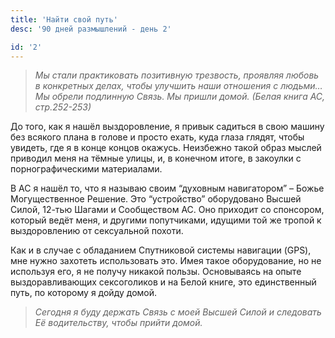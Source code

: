 ```yaml
---
title: 'Найти свой путь'
desc: '90 дней размышлений - день 2'

id: '2'
---
```


> _Мы стали практиковать позитивную трезвость, проявляя любовь в конкретных
> делах, чтобы улучшить наши отношения с людьми… Мы обрели подлинную Связь. Мы
> пришли домой. (Белая книга АС, стр.252-253)_

До того, как я нашёл выздоровление, я привык садиться в свою машину без
всякого плана в голове и просто ехать, куда глаза глядят, чтобы увидеть, где я
в конце концов окажусь. Неизбежно такой образ мыслей приводил меня на тёмные
улицы, и, в конечном итоге, в закоулки с порнографическими материалами.

В АС я нашёл то, что я называю своим “духовным навигатором” – Божье
Могущественное Решение. Это “устройство” оборудовано Высшей Силой, 12-тью
Шагами и Сообществом АС. Оно приходит со спонсором, который ведёт меня, и
другими попутчиками, идущими той же тропой к выздоровлению от сексуальной
похоти.

Как и в случае с обладанием Спутниковой системы навигации (GPS), мне нужно
захотеть использовать это. Имея такое оборудование, но не используя его, я не
получу никакой пользы. Основываясь на опыте выздоравливающих сексоголиков и на
Белой книге, это единственный путь, по которому я дойду домой.

> _Сегодня я буду держать Связь с моей Высшей Силой и следовать Её
> водительству, чтобы прийти домой._
